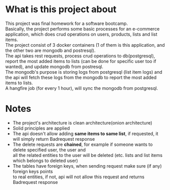 # What is this project about
This project was final homework for a software bootcamp.  
Basically, the project performs some basic processes for an e-commerce application, which does crud operations on users, products, lists and list items.  
The project consist of 3 docker containers (1 of them is this application, and the other two are mongodb and postresql).  
The api takes rest requests, process crud operations to db(postgresql), report the most added items to lists (can be done for specific user too if wanted), and update mongodb from postresql.  
The mongodb's purpose is storing logs from postgresql (list item logs) and the api will fetch these logs from the mongodb to report the most added items to lists.  
A hangfire job (for every 1 hour), will sync the mongodb from postgresql.

# Notes  
- The project's architecture is clean architecture(onion architecture)
- Solid principles are applied
- The api doesn't allow adding <strong>same items to same list</strong>, if requested, it will simply return Badrequest response  
- The delete requests are <strong>chained</strong>, for example if someone wants to delete specified user, the user and  
all the related entities to the user will be deleted (etc. lists and list items which belongs to deleted user)  
- The tables have foreign keys, when sending request make sure (if any) foreign keys points  
to real entities, if not, api will not allow this request and returns Badrequest response
